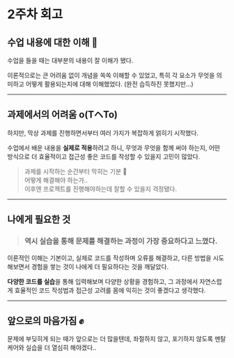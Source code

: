 # 2주차 회고

## 수업 내용에 대한 이해 📝

수업을 들을 때는 대부분의 내용이 잘 이해가 됐다.

이론적으로는 큰 어려움 없이 개념을 쏙쏙 이해할 수 있었고, 특히 각 요소가 무엇을 의미하고 어떻게 활용되는지에 대해 이해했었다. (완전 습득하진 못했지만...)

---

## 과제에서의 어려움 o(TヘTo)

하지만, 막상 과제를 진행하면서부터 여러 가지가 복잡하게 얽히기 시작했다.

수업에서 배운 내용을 **실제로 적용**하려고 하니, 무엇과 무엇을 함께 써야 하는지, 어떤 방식으로 더 효율적이고 접근성 좋은 코드를 작성할 수 있을지 고민이 많았다.

> 과제를 시작하는 순간부터 막히는 기분 🥲  
> 어떻게 해결해야 하는가..  
> 이후엔 프로젝트를 진행해야하는데 잘할 수 있을지 걱정됐다.

---

## 나에게 필요한 것

> ### 역시 실습을 통해 문제를 해결하는 과정이 가장 중요하다고 느꼈다.

이론적인 이해는 기본이고, 실제로 코드를 작성하며 오류를 해결하고, 다른 방법을 시도해보면서 경험을 쌓는 것이 나에게 더 필요하다는 것을 깨달았다.

**다양한 코드를 실습**을 통해 입력해보며 다양한 상황을 경험하고, 그 과정에서 자연스럽게 효율적인 코드 작성법과 접근성 고려를 몸에 익히는 것이 좋겠다고 생각했다.

---

## 앞으로의 마음가짐 ✊

문제에 부딪히게 되는 때가 앞으로는 더 많을텐데, 좌절하지 않고, 포기하지 않도록 멘탈 케어와 실습을 더 열심히 해야겠다..
